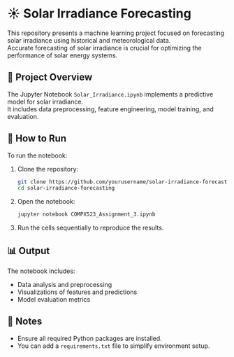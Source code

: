 # ☀️ Solar Irradiance Forecasting

This repository presents a machine learning project focused on forecasting solar irradiance using historical and meteorological data.  
Accurate forecasting of solar irradiance is crucial for optimizing the performance of solar energy systems.

## 📘 Project Overview

The Jupyter Notebook `Solar_Irradiance.ipynb` implements a predictive model for solar irradiance.  
It includes data preprocessing, feature engineering, model training, and evaluation.


## 🚀 How to Run

To run the notebook:

1. Clone the repository:

   ```bash
   git clone https://github.com/yourusername/solar-irradiance-forecasting.git
   cd solar-irradiance-forecasting
   ```

2. Open the notebook:

   ```bash
   jupyter notebook COMPX523_Assignment_3.ipynb
   ```

3. Run the cells sequentially to reproduce the results.

## 📊 Output

The notebook includes:

- Data analysis and preprocessing
- Visualizations of features and predictions
- Model evaluation metrics

## 📌 Notes

- Ensure all required Python packages are installed.
- You can add a `requirements.txt` file to simplify environment setup.


